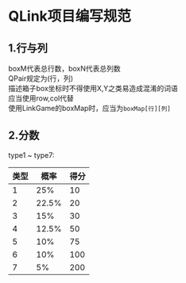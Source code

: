 # QLink项目编写规范
## 1.行与列
boxM代表总行数，boxN代表总列数     
QPair规定为(行，列)   
描述箱子box坐标时不得使用X,Y之类易造成混淆的词语     
应当使用row,col代替       
使用LinkGame的boxMap时，应当为`boxMap[行][列]`

## 2.分数
type1 ~ type7:
<table>
<thead>
<th>类型</th>
<th>概率</th>
<th>得分</th>
</thead>
<tbody>
<tr>
<td>1</td>
<td>25%</td>
<td>10</td>
</tr>
<tr>
<td>2</td>
<td>22.5%</td>
<td>20</td>
</tr>
<tr>
<td>3</td>
<td>15%</td>
<td>30</td>
</tr>
<tr>
<td>4</td>
<td>12.5%</td>
<td>50</td>
</tr>
<tr>
<td>5</td>
<td>10%</td>
<td>75</td>
</tr>
<tr>
<td>6</td>
<td>10%</td>
<td>100</td>
</tr>
<tr>
<td>7</td>
<td>5%</td>
<td>200</td>
</tr>
</tbody>
</table>
